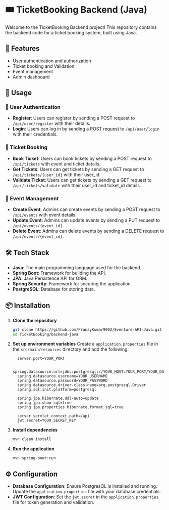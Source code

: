 # 🎟️ TicketBooking Backend (Java)

Welcome to the TicketBooking Backend project! This repository contains the backend code for a ticket booking system, built using Java.

## 🚀 Features

- User authentication and authorization
- Ticket booking and Validation
- Event management
- Admin dashboard

## 📖 Usage

### 🔐 User Authentication

- **Register**: Users can register by sending a POST request to `/api/user/register` with their details.
- **Login**: Users can log in by sending a POST request to `/api/user/login` with their credentials.

### 🎫 Ticket Booking

- **Book Ticket**: Users can book tickets by sending a POST request to `/api/tickets` with event and ticket details.
- **Get Tickets**: Users can get tickets by sending a GET request to `/api/tickets/{user_id}` with their user_id.
- **Validate Ticket**: Users can get tickets by sending a GET request to `/api/tickets/validate` with their user_id and ticket_id details.

### 📅 Event Management

- **Create Event**: Admins can create events by sending a POST request to `/api/events` with event details.
- **Update Event**: Admins can update events by sending a PUT request to `/api/events/{event_id}`.
- **Delete Event**: Admins can delete events by sending a DELETE request to `/api/events/{event_id}`.

## 🛠️ Tech Stack

- **Java**: The main programming language used for the backend.
- **Spring Boot**: Framework for building the API.
- **JPA**: Java Persistence API for ORM.
- **Spring Security**: Framework for securing the application.
- **PostgreSQL**: Database for storing data.

## 📦 Installation

1. **Clone the repository**
    ```sh
    git clone https://github.com/PranayKumar9902/Eventure-API-Java.git
    cd TicketBooking/backend-java
    ```

2. **Set up environment variables**
    Create a `application.properties` file in the `src/main/resources` directory and add the following:
    ```properties
      server.port=YOUR_PORT

      spring.datasource.url=jdbc:postgresql://YOUR_HOST:YOUR_PORT/YOUR_DATABASE
      spring.datasource.username=YOUR_USERNAME
      spring.datasource.password=YOUR_PASSWORD
      spring.datasource.driver-class-name=org.postgresql.Driver
      spring.sql.init.platform=postgresql
     
      spring.jpa.hibernate.ddl-auto=update  
      spring.jpa.show-sql=true
      spring.jpa.properties.hibernate.format_sql=true
     
      server.servlet.context-path=/api
      jwt.secret=YOUR_SECRET_KEY

    ```

3. **Install dependencies**
    ```sh
    mvn clean install
    ```

4. **Run the application**
    ```sh
    mvn spring-boot:run
    ```

## ⚙️ Configuration

- **Database Configuration**: Ensure PostgresQL is installed and running. Update the `application.properties` file with your database credentials.
- **JWT Configuration**: Set the `jwt.secret` in the `application.properties` file for token generation and validation.
